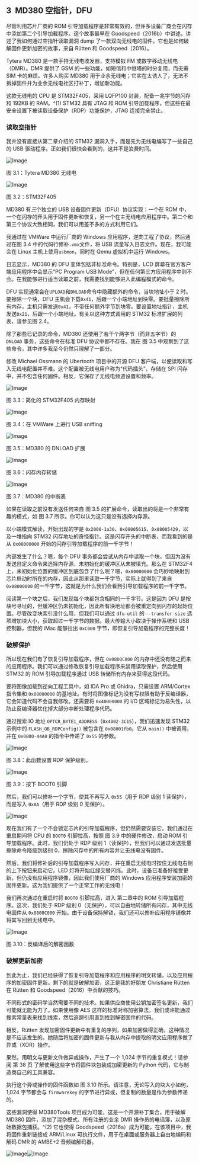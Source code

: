 ## **3 MD380 空指针，DFU**

尽管利用芯片厂商的 ROM 引导加载程序是非常有效的，但许多设备厂商会在闪存中添加第二个引导加载程序。这个故事最早在 Goodspeed（2016b）中讲述，讲述了我如何通过空指针读取漏洞 dump 了一款双向无线电的固件。它也是如何破解固件更新加密的故事，来自 Rütten 和 Goodspeed（2016）。

Tytera MD380 是一款手持无线电收发器，支持模拟 FM 或数字移动无线电（DMR）。DMR 提供了 GSM 的一些功能，如短信和中继塔的时分复用，而无需 SIM 卡的麻烦。许多人购买 MD380 用于业余无线电；它实在太诱人了，无法不拆掉固件并为业余无线电社区打补丁，增加新功能。

这款无线电的 CPU 是 STM32F405，采用 LQFP100 封装，配备一兆字节的闪存和 192KB 的 RAM。^(1) STM32 具有 JTAG 和 ROM 引导加载程序，但这些在最安全设置下被读取设备保护（RDP）功能保护，JTAG 连接完全禁止。

### **读取空指针**

我并没有直接从第二章介绍的 STM32 漏洞入手，而是先为无线电编写了一些自己的 USB 驱动程序。正如我们很快会看到的，这并不是浪费时间。

![Image](img/f0026-01.jpg)

图 3.1：Tytera MD380 无线电

![Image](img/f0027-01.jpg)

图 3.2：STM32F405

MD380 有*三*个独立的 USB 设备固件更新（DFU）协议实现：一个在 ROM 中，一个在闪存的开头用于固件更新和恢复，另一个在主无线电应用程序中。第二个和第三个协议大致相同，我们可以用差不多的方式利用它们。

我通过在 VMWare 中运行厂商的 Windows 应用程序，逆向工程了协议，然后通过在图 3.4 中的代码行修补`.vmx`文件，将 USB 流量写入日志文件。现在，我可能会在 Linux 主机上使用`usbmon`，同时在 Qemu 虚拟机中运行 Windows。

日志显示，MD380 的 DFU 变体包括非标准命令。特别是，LCD 屏幕在官方客户端应用程序中会显示“PC Program USB Mode”，但在任何第三方应用程序中则不会。在我能够进行适当读取之前，我需要找到能够进入此编程模式的命令。

DFU 实现通常会在`UPLOAD`和`DNLOAD`命令中隐藏额外的命令，当块地址小于 2 时。要擦除一个块，DFU 主机会下载`0x41`，后跟一个小端地址到块零。要批量擦除所有内存，主机只需发送`0x41`，不带任何额外字节到块零。要设置地址指针，主机发送`0x21`，后跟一个小端地址。有关以这种方式调用的 STM32 标准扩展的列表，请参见图 2.4。

除了那些已记录的命令，MD380 还使用了若干个两字节（而非五字节）的 `DNLOAD` 事务，这些命令在标准 DFU 协议中都不存在。我在 图 3.5 中观察到了这些命令，其中许多我至今仍然只理解了一部分。

修改 Michael Ossmann 的 Ubertooth 项目中的开源 DFU 客户端，以便读取和写入无线电配置并不难。这个配置被无线电用户称为“代码插头”，存储在 SPI 闪存中，并不包含任何固件。相反，它保存了无线电频道设置和频率。

![Image](img/f0029-01.jpg)

图 3.3：简化的 STM32F405 内存映射

![Image](img/f0029-02.jpg)

图 3.4：在 VMWare 上进行 USB sniffing

![Image](img/f0029-02a.jpg)

图 3.5：MD380 的 DNLOAD 扩展

![Image](img/f0030-01.jpg)

图 3.6：闪存内存转储

![Image](img/f0031-01.jpg)

图 3.7：MD380 的中断表

如果在读取之前没有发送任何来自 图 3.5 的扩展命令，读取出的将是一个非常有趣的模式，如 图 3.7 所示。你可以认为这只是没有选择内存源。

以小端模式解读，开始出现的字是 `0x2000-1a30`、`0x08005615`、`0x08005429`，以及一堆指向 STM32 闪存地址的奇怪指针。这是闪存开头的中断表，而我看到的是从 `0x08000000` 开始的闪存引导加载程序的前一千字节！

内部发生了什么？嗯，每个 DFU 事务都会尝试从内存中读取一个块，但因为没有发送自定义命令来选择内存源，未初始化的缓冲区从未被填充。那么在 STM32F4 上，未初始化位置的缓冲区到底包含了什么呢？嗯，`0x00000000` 会巧妙地映射到芯片启动时所在的内存，因此从那里读取一千字节，实际上就得到了来自 `0x08000000` 的一千字节，这就是为什么我们会看到引导加载程序的前一千字节。

阅读第一个块之后，我们发现每个块都包含相同的一千字节。这是因为 DFU 是按块号寻址的，但缓冲区仍未初始化，因此所有块地址都会被重定向到闪存的起始位置。尽管改变块索引没什么用，但我们可以通过 `dfu-util` 的 `--transfer-size` 选项增加块大小，获取超过一千字节的数据。最大传输大小取决于操作系统和 USB 控制器，但我的 iMac 能够拉出 `0xC000` 字节，即恢复引导加载程序的完整长度！

### **破解保护**

所以现在我们有了恢复引导加载程序，但在 `0x0800C000` 的内存中还没有随之而来的应用程序。我们可以通过修改恢复引导加载程序来禁用读取保护，然后使用 STM32 的 ROM 引导加载程序通过 USB 转储所有内存来获得这段代码。

要将图像加载到逆向工程工具中，如 IDA Pro 或 Ghidra，只需设置 ARM/Cortex 指令集和 `0x08000000` 的基地址。有时将图像标记为没有写权限有助于反编译器，它会知道代码不会自我修改。还需要将 `0x40000000` 的 I/O 区域标记为易失性，以防止反编译器优化掉大部分中断处理程序代码。

通过搜索 IO 地址 `OPTCR_BYTE1_ADDRESS`（`0x4002-3C15`），我们迅速发现 STM32 示例中的 `FLASH_OB_RDPConfig()` 被包含在 `0x08001fb0`。它从 `main()` 中被调用，并在 `0x0800-44A8` 的指令中传递了 `0x55` 的参数。

![Image](img/f0033-01.jpg)

图 3.8：此函数设置 RDP 保护级别。

![Image](img/f0034-01.jpg)

图 3.9：按下 BOOT0 引脚

然后，我们可以修补一个字节，使其不再写入 `0x55`（用于 RDP 级别 1 读保护），而是写入 `0xAA`（用于 RDP 级别 0 无保护）。

![Image](img/f0035-01.jpg)

现在我们有了一个不会锁定芯片的引导加载程序，但仍然需要安装它。我们通过在重启期间将 CPU 的 `BOOT0` 引脚拉高，按照 图 3.9 中的硬件修改，启动 ROM 引导加载程序。此时，我们仍处于 RDP 级别 1（读保护），但我们可以通过发送批量擦除命令降级到级别 0，擦除闪存中的所有内容并让无线电没有固件。

然后，我们将修补后的引导加载程序写入闪存，并在重启无线电时按住无线电右侧的上下按钮来启动它。LED 灯将开始红绿交替闪烁。此时，设备已准备好接受更新，但仍没有应用程序镜像，因此我们使用厂商的 Windows 应用程序安装加密的固件更新。这为我们提供了一个正常工作的无线电！

我们再次通过在重启时将 `BOOT0` 引脚拉高，进入 第二章中的 ROM 引导加载程序。这次，我们处于 RDP 级别 0（无保护），可以自由地转储所有闪存，其中无线电固件从 `0x0800C000` 开始。由于设备保持解锁，我们还可以修补应用程序镜像并将其写回到无线电中。

![Image](img/f0036-01.jpg)

图 3.10：反编译后的解密函数

### **破解更新加密**

到此为止，我们已经获得了恢复引导加载程序和应用程序的明文转储，以及应用程序的加密固件更新。剩下的就是破解加密，这正是我的好朋友 Christiane Rütten 在 Rütten 和 Goodspeed（2016）中贡献的技巧。

不同形式的密码学当然需要不同的技术。如果供应商使用公钥加密签名更新，我们可能就无能为力了。如果使用像 AES 这样的标准对称加密算法，我们或许能通过搜索常量表来找到线索，然后追踪引用直到找到解密固件的代码。

相反，Rütten 发现加密固件更新中有重复的序列，如果加密做得正确，这种情况是不应该发生的。她随后将加密的固件更新与我从内存中提取的明文应用程序做了异或（XOR）操作。

果然，用明文与更新文件做异或操作，产生了一个 1,024 字节的重复模式！请参阅 第 38 页 了解使用这些字节将固件块包装成加密更新的 Python 代码，它与制造商自己的工具兼容。

执行这个异或操作的固件函数如 图 3.10 所示。请注意，无论写入的块大小如何，1,024 字节都会与 `firmwarekey` 的字节进行异或，但复制的数量是作为参数传递的。

这些漏洞使得 MD380Tools 项目成为可能，这是一个开源补丁集合，用于破解 MD380 固件，添加了混杂模式、所有注册的业余 DMR 操作员的电话簿，以及原始数据包捕获。^(2) 它也使得 Goodspeed（2016a）成为可能，在该项目中，我将固件重新链接成 ARM/Linux 可执行文件，用于在桌面或服务器上自由地编码和解码 DMR 的 AMBE+2 音频编解码器。

![Image](img/f0038-01.jpg)![Image](img/f0039-01.jpg)
